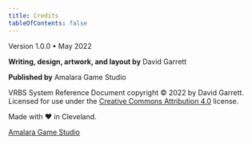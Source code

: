 ```yaml
---
title: Credits
tableOfContents: false
---
```


Version 1.0.0 • May 2022

**Writing, design, artwork, and layout by** David Garrett

**Published by** Amalara Game Studio

VRBS System Reference Document copyright © 2022 by David Garrett. Licensed for use under the [Creative Commons Attribution 4.0](https://creativecommons.org/licenses/by/4.0/) license.

Made with ❤️ in Cleveland.

[Amalara Game Studio](https://amalara.com)